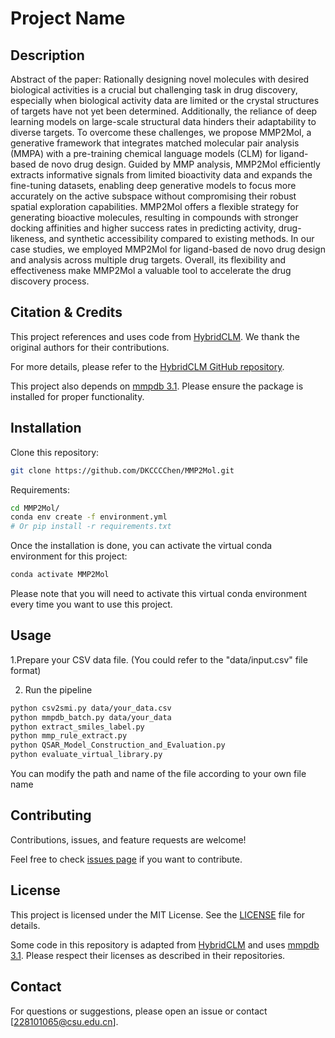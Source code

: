 # Project Name

## Description



Abstract of the paper: Rationally designing novel molecules with desired biological activities is a crucial but challenging task in drug discovery, especially when biological activity data are limited or the crystal structures of targets have not yet been determined. Additionally, the reliance of deep learning models on large-scale structural data hinders their adaptability to diverse targets. To overcome these challenges, we propose MMP2Mol, a generative framework that integrates matched molecular pair analysis (MMPA) with a pre-training chemical language models (CLM) for ligand-based de novo drug design. Guided by MMP analysis, MMP2Mol efficiently extracts informative signals from limited bioactivity data and expands the fine-tuning datasets, enabling deep generative models to focus more accurately on the active subspace without compromising their robust spatial exploration capabilities. MMP2Mol offers a flexible strategy for generating bioactive molecules, resulting in compounds with stronger docking affinities and higher success rates in predicting activity, drug-likeness, and synthetic accessibility compared to existing methods. In our case studies, we employed MMP2Mol for ligand-based de novo drug design and analysis across multiple drug targets. Overall, its flexibility and effectiveness make MMP2Mol a valuable tool to accelerate the drug discovery process.

## Citation & Credits

This project references and uses code from [HybridCLM](https://github.com/michael1788/hybridCLMs). We thank the original authors for their contributions.

For more details, please refer to the [HybridCLM GitHub repository](https://github.com/michael1788/hybridCLMs).

This project also depends on [mmpdb 3.1](https://github.com/rdkit/mmpdb). Please ensure the package is installed for proper functionality.

## Installation

Clone this repository:

```bash
git clone https://github.com/DKCCCChen/MMP2Mol.git
```

Requirements:

```bash
cd MMP2Mol/
conda env create -f environment.yml
# Or pip install -r requirements.txt

```
Once the installation is done, you can activate the virtual conda environment for this project:

```bash
conda activate MMP2Mol
```
Please note that you will need to activate this virtual conda environment every time you want to use this project.

## Usage

1.Prepare your CSV data file. (You could refer to the "data/input.csv" file format)

2. Run the pipeline

```bash
python csv2smi.py data/your_data.csv
python mmpdb_batch.py data/your_data
python extract_smiles_label.py
python mmp_rule_extract.py
python QSAR_Model_Construction_and_Evaluation.py
python evaluate_virtual_library.py
```
You can modify the path and name of the file according to your own file name



## Contributing

Contributions, issues, and feature requests are welcome!

Feel free to check [issues page](https://github.com/your-username/your-repo-name/issues) if you want to contribute.

## License

This project is licensed under the MIT License. See the [LICENSE](LICENSE) file for details.

Some code in this repository is adapted from [HybridCLM](https://github.com/HybridCLM/HybridCLM) and uses [mmpdb 3.1](https://github.com/mmpdb/mmpdb). Please respect their licenses as described in their repositories.

## Contact

For questions or suggestions, please open an issue or contact [228101065@csu.edu.cn].
